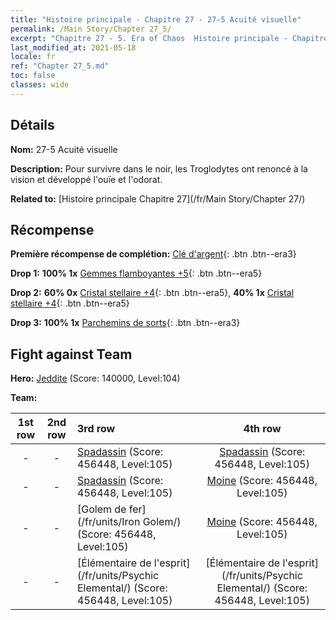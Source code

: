 ```yaml
---
title: "Histoire principale - Chapitre 27 - 27-5 Acuité visuelle"
permalink: /Main Story/Chapter 27_5/
excerpt: "Chapitre 27 - 5. Era of Chaos  Histoire principale - Chapitre 27_5. 27-5 Acuité visuelle"
last_modified_at: 2021-05-18
locale: fr
ref: "Chapter 27_5.md"
toc: false
classes: wide
---
```


## Détails

 **Nom:** 27-5 Acuité visuelle

 **Description:** Pour survivre dans le noir, les Troglodytes ont renoncé à la vision et développé l'ouïe et l'odorat.

 **Related to:** [Histoire principale Chapitre 27](/fr/Main Story/Chapter 27/)

## Récompense

 **Première récompense de complétion:** [Clé d'argent](/ItemsFR/con_693/){: .btn .btn--era3}

 **Drop 1:** **100% 1x** [Gemmes flamboyantes +5](/ItemsFR/mat_100/){: .btn .btn--era5}

 **Drop 2:** **60% 0x** [Cristal stellaire +4](/ItemsFR/mat_94/){: .btn .btn--era5}, **40% 1x** [Cristal stellaire +4](/ItemsFR/mat_94/){: .btn .btn--era5}

 **Drop 3:** **100% 1x** [Parchemins de sorts](/ItemsFR/con_694/){: .btn .btn--era3}


## Fight against Team
 **Hero:** [Jeddite](/fr/heroes/Jeddite/) (Score: 140000, Level:104)

 **Team:**


  | 1st row | 2nd row | 3rd row | 4th row |
  |:----:|:----:|:----|:----:|
  | - | - | [Spadassin](/fr/units/Swordsman/) (Score: 456448, Level:105)  | [Spadassin](/fr/units/Swordsman/) (Score: 456448, Level:105)  |
  | - | - | [Spadassin](/fr/units/Swordsman/) (Score: 456448, Level:105)  | [Moine](/fr/units/Monk/) (Score: 456448, Level:105)  |
  | - | - | [Golem de fer](/fr/units/Iron Golem/) (Score: 456448, Level:105)  | [Moine](/fr/units/Monk/) (Score: 456448, Level:105)  |
  | - | - | [Élémentaire de l'esprit](/fr/units/Psychic Elemental/) (Score: 456448, Level:105)  | [Élémentaire de l'esprit](/fr/units/Psychic Elemental/) (Score: 456448, Level:105)  |


